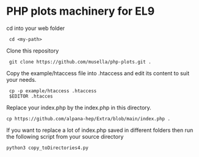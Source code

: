 # PHP plots machinery for EL9

cd into your web folder
```
 cd <my-path>
```

Clone this repository
```
 git clone https://github.com/musella/php-plots.git .
```
Copy the example/htaccess file into .htaccess and edit its content to suit your needs.
```
 cp -p example/htaccess .htaccess
 $EDITOR .htacces
```

Replace your index.php by the  index.php in this directory.
```
cp https://github.com/alpana-hep/Extra/blob/main/index.php .
```

If you want to replace a lot of index.php saved in different folders then run the following script from your source directory

```
python3 copy_toDirectories4.py
```
